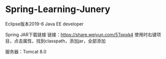 # Spring-Learning-Junery

Eclipse版本2019-6 Java EE developer

Spring JAR下载链接 链接：https://share.weiyun.com/5Tppxk4
使用时右键项目，点击属性，找到classpath，添加jar，全部添加

服务器：Tomcat 8.0
